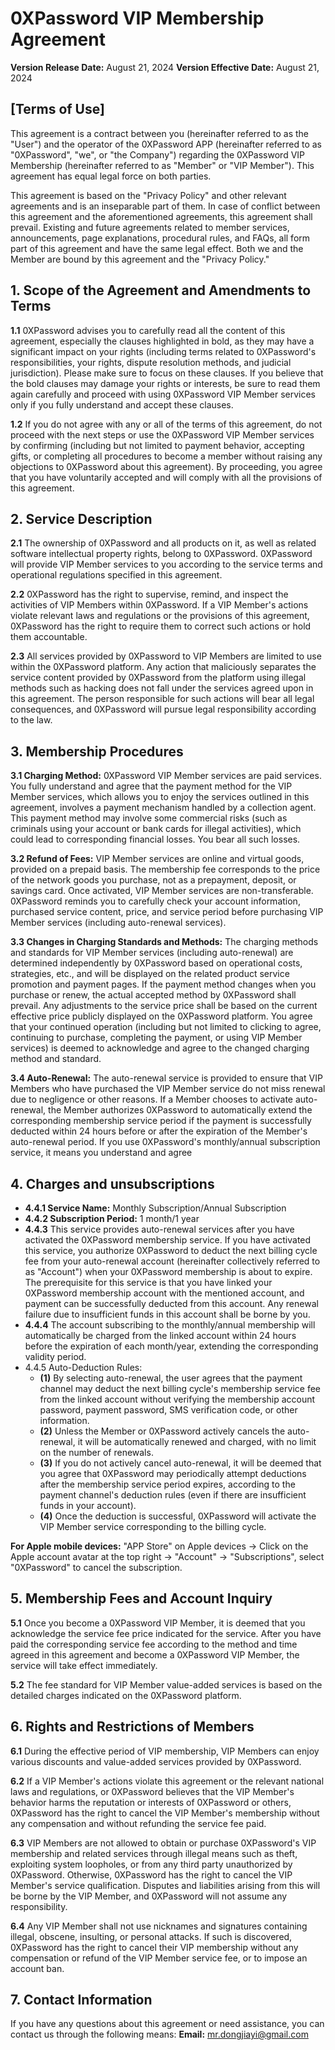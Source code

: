 # 0XPassword VIP Membership Agreement

**Version Release Date:** August 21, 2024
**Version Effective Date:** August 21, 2024

## [Terms of Use]

This agreement is a contract between you (hereinafter referred to as the "User") and the operator of the 0XPassword APP (hereinafter referred to as "0XPassword", "we", or "the Company") regarding the 0XPassword VIP Membership (hereinafter referred to as "Member" or "VIP Member"). This agreement has equal legal force on both parties.

This agreement is based on the "Privacy Policy" and other relevant agreements and is an inseparable part of them. In case of conflict between this agreement and the aforementioned agreements, this agreement shall prevail. Existing and future agreements related to member services, announcements, page explanations, procedural rules, and FAQs, all form part of this agreement and have the same legal effect. Both we and the Member are bound by this agreement and the "Privacy Policy."

## 1. Scope of the Agreement and Amendments to Terms



**1.1** 0XPassword advises you to carefully read all the content of this agreement, especially the clauses highlighted in bold, as they may have a significant impact on your rights (including terms related to 0XPassword's responsibilities, your rights, dispute resolution methods, and judicial jurisdiction). Please make sure to focus on these clauses. If you believe that the bold clauses may damage your rights or interests, be sure to read them again carefully and proceed with using 0XPassword VIP Member services only if you fully understand and accept these clauses.

**1.2** If you do not agree with any or all of the terms of this agreement, do not proceed with the next steps or use the 0XPassword VIP Member services by confirming (including but not limited to payment behavior, accepting gifts, or completing all procedures to become a member without raising any objections to 0XPassword about this agreement). By proceeding, you agree that you have voluntarily accepted and will comply with all the provisions of this agreement.

## 2. Service Description

**2.1** The ownership of 0XPassword and all products on it, as well as related software intellectual property rights, belong to 0XPassword. 0XPassword will provide VIP Member services to you according to the service terms and operational regulations specified in this agreement.

**2.2** 0XPassword has the right to supervise, remind, and inspect the activities of VIP Members within 0XPassword. If a VIP Member's actions violate relevant laws and regulations or the provisions of this agreement, 0XPassword has the right to require them to correct such actions or hold them accountable.

**2.3** All services provided by 0XPassword to VIP Members are limited to use within the 0XPassword platform. Any action that maliciously separates the service content provided by 0XPassword from the platform using illegal methods such as hacking does not fall under the services agreed upon in this agreement. The person responsible for such actions will bear all legal consequences, and 0XPassword will pursue legal responsibility according to the law.

## 3. Membership Procedures

**3.1 Charging Method:** 0XPassword VIP Member services are paid services. You fully understand and agree that the payment method for the VIP Member services, which allows you to enjoy the services outlined in this agreement, involves a payment mechanism handled by a collection agent. This payment method may involve some commercial risks (such as criminals using your account or bank cards for illegal activities), which could lead to corresponding financial losses. You bear all such losses.

**3.2 Refund of Fees:** VIP Member services are online and virtual goods, provided on a prepaid basis. The membership fee corresponds to the price of the network goods you purchase, not as a prepayment, deposit, or savings card. Once activated, VIP Member services are non-transferable. 0XPassword reminds you to carefully check your account information, purchased service content, price, and service period before purchasing VIP Member services (including auto-renewal services).

**3.3 Changes in Charging Standards and Methods:** The charging methods and standards for VIP Member services (including auto-renewal) are determined independently by 0XPassword based on operational costs, strategies, etc., and will be displayed on the related product service promotion and payment pages. If the payment method changes when you purchase or renew, the actual accepted method by 0XPassword shall prevail. Any adjustments to the service price shall be based on the current effective price publicly displayed on the 0XPassword platform. You agree that your continued operation (including but not limited to clicking to agree, continuing to purchase, completing the payment, or using VIP Member services) is deemed to acknowledge and agree to the changed charging method and standard.

**3.4 Auto-Renewal:** The auto-renewal service is provided to ensure that VIP Members who have purchased the VIP Member service do not miss renewal due to negligence or other reasons. If a Member chooses to activate auto-renewal, the Member authorizes 0XPassword to automatically extend the corresponding membership service period if the payment is successfully deducted within 24 hours before or after the expiration of the Member's auto-renewal period. If you use 0XPassword's monthly/annual subscription service, it means you understand and agree

## 4. Charges and unsubscriptions

- **4.4.1 Service Name:** Monthly Subscription/Annual Subscription
- **4.4.2 Subscription Period:** 1 month/1 year
- **4.4.3** This service provides auto-renewal services after you have activated the 0XPassword membership service. If you have activated this service, you authorize 0XPassword to deduct the next billing cycle fee from your auto-renewal account (hereinafter collectively referred to as "Account") when your 0XPassword membership is about to expire. The prerequisite for this service is that you have linked your 0XPassword membership account with the mentioned account, and payment can be successfully deducted from this account. Any renewal failure due to insufficient funds in this account shall be borne by you.
- **4.4.4** The account subscribing to the monthly/annual membership will automatically be charged from the linked account within 24 hours before the expiration of each month/year, extending the corresponding validity period.
- 4.4.5 Auto-Deduction Rules:
  - **(1)** By selecting auto-renewal, the user agrees that the payment channel may deduct the next billing cycle's membership service fee from the linked account without verifying the membership account password, payment password, SMS verification code, or other information.
  - **(2)** Unless the Member or 0XPassword actively cancels the auto-renewal, it will be automatically renewed and charged, with no limit on the number of renewals.
  - **(3)** If you do not actively cancel auto-renewal, it will be deemed that you agree that 0XPassword may periodically attempt deductions after the membership service period expires, according to the payment channel's deduction rules (even if there are insufficient funds in your account).
  - **(4)** Once the deduction is successful, 0XPassword will activate the VIP Member service corresponding to the billing cycle.

**For Apple mobile devices:** "APP Store" on Apple devices → Click on the Apple account avatar at the top right → "Account" → "Subscriptions", select "0XPassword" to cancel the subscription.

## 5. Membership Fees and Account Inquiry

**5.1** Once you become a 0XPassword VIP Member, it is deemed that you acknowledge the service fee price indicated for the service. After you have paid the corresponding service fee according to the method and time agreed in this agreement and become a 0XPassword VIP Member, the service will take effect immediately.

**5.2** The fee standard for VIP Member value-added services is based on the detailed charges indicated on the 0XPassword platform.

## 6. Rights and Restrictions of Members

**6.1** During the effective period of VIP membership, VIP Members can enjoy various discounts and value-added services provided by 0XPassword.

**6.2** If a VIP Member's actions violate this agreement or the relevant national laws and regulations, or 0XPassword believes that the VIP Member's behavior harms the reputation or interests of 0XPassword or others, 0XPassword has the right to cancel the VIP Member's membership without any compensation and without refunding the service fee paid.

**6.3** VIP Members are not allowed to obtain or purchase 0XPassword's VIP membership and related services through illegal means such as theft, exploiting system loopholes, or from any third party unauthorized by 0XPassword. Otherwise, 0XPassword has the right to cancel the VIP Member's service qualification. Disputes and liabilities arising from this will be borne by the VIP Member, and 0XPassword will not assume any responsibility.

**6.4** Any VIP Member shall not use nicknames and signatures containing illegal, obscene, insulting, or personal attacks. If such is discovered, 0XPassword has the right to cancel their VIP membership without any compensation or refund of the VIP Member service fee, or to impose an account ban.

## 7.  Contact Information

If you have any questions about this agreement or need assistance, you can contact us through the following means:
**Email:** mr.dongjiayi@gmail.com






